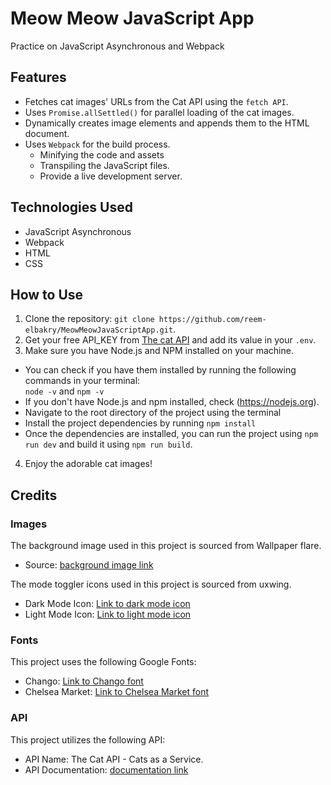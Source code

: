 # Meow Meow JavaScript App
Practice on JavaScript Asynchronous and Webpack 

## Features
- Fetches cat images' URLs from the Cat API using the `fetch API`.
- Uses `Promise.allSettled()` for parallel loading of the cat images.
- Dynamically creates image elements and appends them to the HTML document.
- Uses `Webpack` for the build process. 
    - Minifying the code and assets 
    - Transpiling the JavaScript files. 
    - Provide a live development server.

## Technologies Used
- JavaScript Asynchronous
- Webpack
- HTML
- CSS

## How to Use
1. Clone the repository: `git clone https://github.com/reem-elbakry/MeowMeowJavaScriptApp.git`.
2. Get your free API_KEY from [The cat API]((https://thecatapi.com/)) and add its value in your `.env`.
3. Make sure you have Node.js and NPM installed on your machine. 
- You can check if you have them installed by running the following commands in your terminal:  <br /> 
   `node -v` and `npm -v`
- If you don't have Node.js and npm installed, check (https://nodejs.org).
- Navigate to the root directory of the project using the terminal 
- Install the project dependencies by running `npm install`
- Once the dependencies are installed, you can run the project using `npm run dev` and build it using `npm run build`.
4. Enjoy the adorable cat images!

## Credits

### Images
The background image used in this project is sourced from Wallpaper flare.

- Source: [background image link](https://www.wallpaperflare.com/black-cat-pets-animal-themes-domestic-domestic-cat-domestic-animals-wallpaper-mlvkv)

The mode toggler icons used in this project is sourced from uxwing.

- Dark Mode Icon: [Link to dark mode icon](https://uxwing.com/dark-mode-toggle-icon/)
- Light Mode Icon: [Link to light mode icon](https://uxwing.com/light-mode-toggle-icon/)

### Fonts
This project uses the following Google Fonts:

- Chango: [Link to Chango font](https://fonts.google.com/specimen/Chango?query=chango)
- Chelsea Market: [Link to Chelsea Market font](https://fonts.google.com/specimen/Chelsea+Market?query=Chelsea+Market)

### API
This project utilizes the following API:

- API Name: The Cat API - Cats as a Service.
- API Documentation: [documentation link](https://thecatapi.com/)



